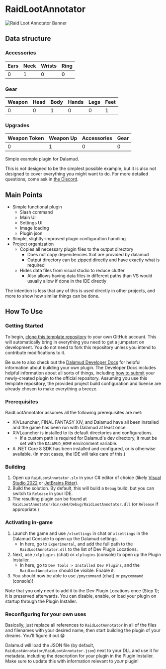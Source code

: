 # RaidLootAnnotator

![Raid Loot Annotator Banner](https://github.com/user-attachments/assets/59e701aa-5be3-494d-86f8-669b51a79cbb)

## Data structure

### Accessories
| Ears  | Neck  | Wrists  | Ring  |
|-------|-------|---------|-------|
| 0 | 1 | 0 | 0 |

### Gear
| Weapon  | Head  | Body  | Hands  | Legs  | Feet  |
|-------|-------|-------|--------|-------|-------|
|0| 0 | 1 | 0 | 0 | 1 |

### Upgrades
| Weapon Token  | Weapon Up  | Accessories  | Gear  |
|---------------|------------|--------------|-------|
| 0 | 1 | 0 | 0 |








Simple example plugin for Dalamud.

This is not designed to be the simplest possible example, but it is also not designed to cover everything you might want to do. For more detailed questions, come ask in [the Discord](https://discord.gg/holdshift).

## Main Points

* Simple functional plugin
  * Slash command
  * Main UI
  * Settings UI
  * Image loading
  * Plugin json
* Simple, slightly-improved plugin configuration handling
* Project organization
  * Copies all necessary plugin files to the output directory
    * Does not copy dependencies that are provided by dalamud
    * Output directory can be zipped directly and have exactly what is required
  * Hides data files from visual studio to reduce clutter
    * Also allows having data files in different paths than VS would usually allow if done in the IDE directly


The intention is less that any of this is used directly in other projects, and more to show how similar things can be done.

## How To Use

### Getting Started

To begin, [clone this template repository][new-repo] to your own GitHub account. This will automatically bring in everything you need to get a jumpstart on development. You do not need to fork this repository unless you intend to contribute modifications to it.

Be sure to also check out the [Dalamud Developer Docs][dalamud-docs] for helpful information about building your own plugin. The Developer Docs includes helpful information about all sorts of things, including [how to submit][submit] your newly-created plugin to the official repository. Assuming you use this template repository, the provided project build configuration and license are already chosen to make everything a breeze.

[new-repo]: https://github.com/new?template_name=RaidLootAnnotator&template_owner=goatcorp
[dalamud-docs]: https://dalamud.dev
[submit]: https://dalamud.dev/plugin-development/plugin-submission

### Prerequisites

RaidLootAnnotator assumes all the following prerequisites are met:

* XIVLauncher, FINAL FANTASY XIV, and Dalamud have all been installed and the game has been run with Dalamud at least once.
* XIVLauncher is installed to its default directories and configurations.
  * If a custom path is required for Dalamud's dev directory, it must be set with the `DALAMUD_HOME` environment variable.
* A .NET Core 8 SDK has been installed and configured, or is otherwise available. (In most cases, the IDE will take care of this.)

### Building

1. Open up `RaidLootAnnotator.sln` in your C# editor of choice (likely [Visual Studio 2022](https://visualstudio.microsoft.com) or [JetBrains Rider](https://www.jetbrains.com/rider/)).
2. Build the solution. By default, this will build a `Debug` build, but you can switch to `Release` in your IDE.
3. The resulting plugin can be found at `RaidLootAnnotator/bin/x64/Debug/RaidLootAnnotator.dll` (or `Release` if appropriate.)

### Activating in-game

1. Launch the game and use `/xlsettings` in chat or `xlsettings` in the Dalamud Console to open up the Dalamud settings.
    * In here, go to `Experimental`, and add the full path to the `RaidLootAnnotator.dll` to the list of Dev Plugin Locations.
2. Next, use `/xlplugins` (chat) or `xlplugins` (console) to open up the Plugin Installer.
    * In here, go to `Dev Tools > Installed Dev Plugins`, and the `RaidLootAnnotator` should be visible. Enable it.
3. You should now be able to use `/pmycommand` (chat) or `pmycommand` (console)!

Note that you only need to add it to the Dev Plugin Locations once (Step 1); it is preserved afterwards. You can disable, enable, or load your plugin on startup through the Plugin Installer.

### Reconfiguring for your own uses

Basically, just replace all references to `RaidLootAnnotator` in all of the files and filenames with your desired name, then start building the plugin of your dreams. You'll figure it out 😁

Dalamud will load the JSON file (by default, `RaidLootAnnotator/RaidLootAnnotator.json`) next to your DLL and use it for metadata, including the description for your plugin in the Plugin Installer. Make sure to update this with information relevant to _your_ plugin!
